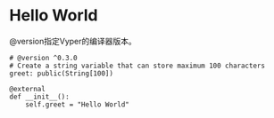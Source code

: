 # Hello World
@version指定Vyper的编译器版本。

```
# @version ^0.3.0
# Create a string variable that can store maximum 100 characters
greet: public(String[100])

@external
def __init__():
    self.greet = "Hello World"
```
